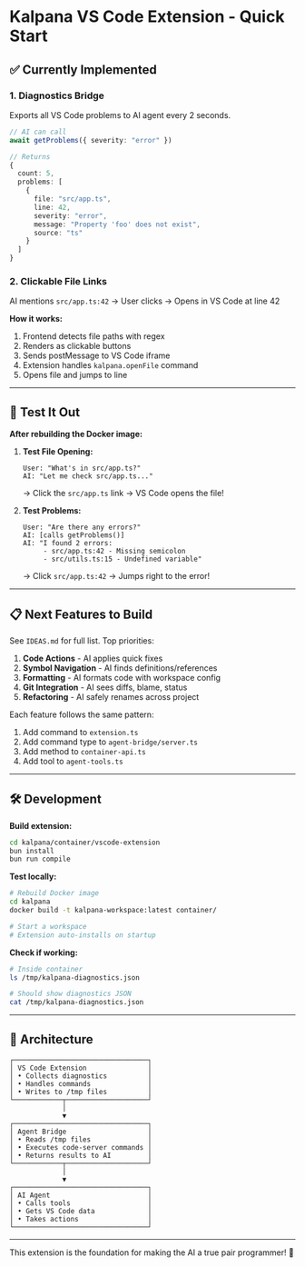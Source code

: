 # Kalpana VS Code Extension - Quick Start

## ✅ Currently Implemented

### 1. **Diagnostics Bridge**

Exports all VS Code problems to AI agent every 2 seconds.

```typescript
// AI can call
await getProblems({ severity: "error" })

// Returns
{
  count: 5,
  problems: [
    {
      file: "src/app.ts",
      line: 42,
      severity: "error",
      message: "Property 'foo' does not exist",
      source: "ts"
    }
  ]
}
```

### 2. **Clickable File Links**

AI mentions `src/app.ts:42` → User clicks → Opens in VS Code at line 42

**How it works:**

1. Frontend detects file paths with regex
2. Renders as clickable buttons
3. Sends postMessage to VS Code iframe
4. Extension handles `kalpana.openFile` command
5. Opens file and jumps to line

---

## 🚀 Test It Out

**After rebuilding the Docker image:**

1. **Test File Opening:**

   ```
   User: "What's in src/app.ts?"
   AI: "Let me check src/app.ts..."
   ```

   → Click the `src/app.ts` link
   → VS Code opens the file!

2. **Test Problems:**
   ```
   User: "Are there any errors?"
   AI: [calls getProblems()]
   AI: "I found 2 errors:
        - src/app.ts:42 - Missing semicolon
        - src/utils.ts:15 - Undefined variable"
   ```
   → Click `src/app.ts:42`
   → Jumps right to the error!

---

## 📋 Next Features to Build

See `IDEAS.md` for full list. Top priorities:

1. **Code Actions** - AI applies quick fixes
2. **Symbol Navigation** - AI finds definitions/references
3. **Formatting** - AI formats code with workspace config
4. **Git Integration** - AI sees diffs, blame, status
5. **Refactoring** - AI safely renames across project

Each feature follows the same pattern:

1. Add command to `extension.ts`
2. Add command type to `agent-bridge/server.ts`
3. Add method to `container-api.ts`
4. Add tool to `agent-tools.ts`

---

## 🛠️ Development

**Build extension:**

```bash
cd kalpana/container/vscode-extension
bun install
bun run compile
```

**Test locally:**

```bash
# Rebuild Docker image
cd kalpana
docker build -t kalpana-workspace:latest container/

# Start a workspace
# Extension auto-installs on startup
```

**Check if working:**

```bash
# Inside container
ls /tmp/kalpana-diagnostics.json

# Should show diagnostics JSON
cat /tmp/kalpana-diagnostics.json
```

---

## 🎯 Architecture

```
┌─────────────────────────────────┐
│ VS Code Extension               │
│ • Collects diagnostics          │
│ • Handles commands              │
│ • Writes to /tmp files          │
└────────────┬────────────────────┘
             │
             ▼
┌─────────────────────────────────┐
│ Agent Bridge                    │
│ • Reads /tmp files              │
│ • Executes code-server commands │
│ • Returns results to AI         │
└────────────┬────────────────────┘
             │
             ▼
┌─────────────────────────────────┐
│ AI Agent                        │
│ • Calls tools                   │
│ • Gets VS Code data             │
│ • Takes actions                 │
└─────────────────────────────────┘
```

---

This extension is the foundation for making the AI a true pair programmer! 🚀



